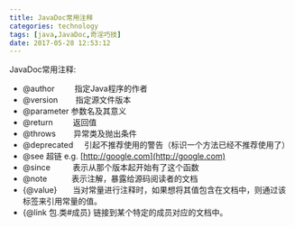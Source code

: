 ```yaml
---
title: JavaDoc常用注释
categories: technology
tags: [java,JavaDoc,奇淫巧技]
date: 2017-05-28 12:53:12
---
```


JavaDoc常用注释:

- @author         指定Java程序的作者
- @version        指定源文件版本
- @parameter  参数名及其意义
- @return         返回值
- @throws        异常类及抛出条件
- @deprecated     引起不推荐使用的警告（标识一个方法已经不推荐使用了）
- @see             超链 e.g. [http://google.com](http://google.com)
- @since          表示从那个版本起开始有了这个函数 
- @note           表示注解，暴露给源码阅读者的文档 
- {@value}       当对常量进行注释时，如果想将其值包含在文档中，则通过该标签来引用常量的值。
- {@link 包.类#成员} 链接到某个特定的成员对应的文档中。